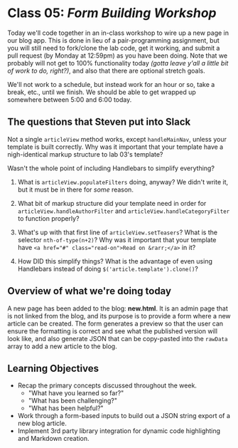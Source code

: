 # Class 05: *Form Building Workshop*

Today we'll code together in an in-class workshop to wire up a new page in our blog app. This is done in lieu of a pair-programming assignment, but you will still need to fork/clone the lab code, get it working, and submit a pull request (by Monday at 12:59pm) as you have been doing. Note that we probably will not get to 100% functionality today *(gotta leave y'all a little bit of work to do, right?)*, and also that there are optional stretch goals.

We'll not work to a schedule, but instead work for an hour or so, take a break, etc., until we finish. We should be able to get wrapped up somewhere between 5:00 and 6:00 today.

## The questions that Steven put into Slack

Not a single `articleView` method works, except `handleMainNav`, unless your template is built correctly. Why was it important that your template have a nigh-identical markup structure to lab 03's template?

Wasn't the whole point of including Handlebars to simplify everything?

1. What is `articleView.populateFilters` doing, anyway? We didn't write it, but it must be in there for *some* reason.

2. What bit of markup structure did your template need in order for `articleView.handleAuthorFilter` and `articleView.handleCategoryFilter` to function properly?

3. What's up with that first line of `articleView.setTeasers`? What is the selector `nth-of-type(n+2)`? Why was it important that your template have `<a href="#" class="read-on">Read on &rarr;</a>` in it?

4. How DID this simplify things? What is the advantage of even using Handlebars instead of doing `$('article.template').clone()`?

## Overview of what we're doing today

A new page has been added to the blog: **new.html**. It is an admin page that is not linked from the blog, and its purpose is to provide a form where a new article can be created. The form generates a preview so that the user can ensure the formatting is correct and see what the published version will look like, and also generate JSON that can be copy-pasted into the `rawData` array to add a new article to the blog.

## Learning Objectives

* Recap the primary concepts discussed throughout the week.
    * "What have you learned so far?"
    * "What has been challenging?"
    * "What has been helpful?"
* Work through a form-based inputs to build out a JSON string export of a new blog article.
* Implement 3rd party library integration for dynamic code highlighting and Markdown creation.
